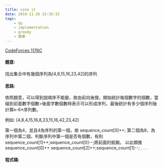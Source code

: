 ```yaml
---
title: Lose it
date: 2019-11-26 15:35:15
tags:
    - dp
    - implementation
    - greedy
    - 簡單
---
```

[CodeForces 1176C](http://codeforces.com/problemset/problem/1176/C)
<!-- more -->

#### 題意:
找出集合中有幾個序列為[4,8,15,16,23,42]的序列

#### 思路:
依照題意，可以得到說順序不能變，故由前向後搜，開始統計每個數字的個數，當碰到前面數字個數>後面字數個數時表示可以形成序列，最後統計有多少個序列後計算n-6*序列數。

例如:
[4,8,4,15,16,8,23,15,16,42,23,42]

第一個為4，並且4為序列的第一個，故 sequence_count[0]++;
第二個為8，為序列中第二個，判斷序列中第一個是否有個數，有則 sequence_count[1]++;sequence_count[0]--;將前面的抵銷。
以此類推
sequence_count[0]++
sequence_count[2]++;sequence_count[1]--;
.
.
.

#### 程式碼:
<script src="https://gist.github.com/Daviswww/d83328cdf1580e2bed0b468b045ac0bd.js"></script>